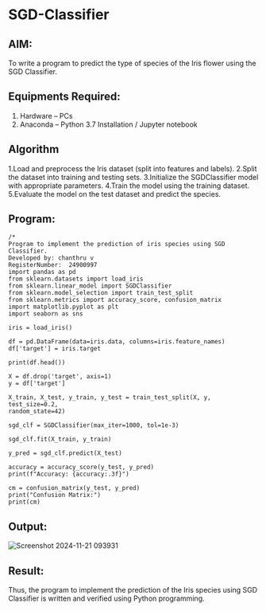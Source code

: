 # SGD-Classifier
## AIM:
To write a program to predict the type of species of the Iris flower using the SGD Classifier.

## Equipments Required:
1. Hardware – PCs
2. Anaconda – Python 3.7 Installation / Jupyter notebook

## Algorithm
1.Load and preprocess the Iris dataset (split into features and labels).
2.Split the dataset into training and testing sets.
3.Initialize the SGDClassifier model with appropriate parameters.
4.Train the model using the training dataset.
5.Evaluate the model on the test dataset and predict the species.

## Program:
```
/*
Program to implement the prediction of iris species using SGD Classifier.
Developed by: chanthru v
RegisterNumber:  24900997
import pandas as pd
from sklearn.datasets import load_iris
from sklearn.linear_model import SGDClassifier
from sklearn.model_selection import train_test_split
from sklearn.metrics import accuracy_score, confusion_matrix
import matplotlib.pyplot as plt
import seaborn as sns

iris = load_iris()

df = pd.DataFrame(data=iris.data, columns=iris.feature_names)
df['target'] = iris.target

print(df.head())

X = df.drop('target', axis=1)
y = df['target']

X_train, X_test, y_train, y_test = train_test_split(X, y, test_size=0.2,
random_state=42)

sgd_clf = SGDClassifier(max_iter=1000, tol=1e-3)

sgd_clf.fit(X_train, y_train)

y_pred = sgd_clf.predict(X_test)

accuracy = accuracy_score(y_test, y_pred)
print(f"Accuracy: {accuracy:.3f}")

cm = confusion_matrix(y_test, y_pred)
print("Confusion Matrix:")
print(cm)
```
## Output:
![Screenshot 2024-11-21 093931](https://github.com/user-attachments/assets/36ec6485-5ebc-4b09-a9d6-d83f4dccbb9c)



## Result:
Thus, the program to implement the prediction of the Iris species using SGD Classifier is written and verified using Python programming.
